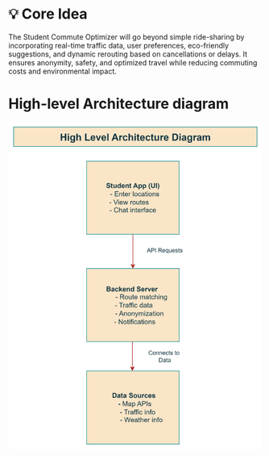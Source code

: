 # 💡 Core Idea

The Student Commute Optimizer will go beyond simple ride-sharing by incorporating real-time traffic data, user preferences,
eco-friendly suggestions, and dynamic rerouting based on cancellations or delays. It ensures anonymity, safety, and
optimized travel while reducing commuting costs and environmental impact.

# High-level Architecture diagram
![alt text](image.png)